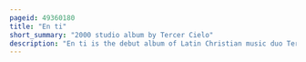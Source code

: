 ```yaml
---
pageid: 49360180
title: "En ti"
short_summary: "2000 studio album by Tercer Cielo"
description: "En ti is the debut album of Latin Christian music duo Tercer Cielo, the album was recorded between ? ? And 2000 with the Record Label Estribillo Music, an independent christian Label."
---
```

